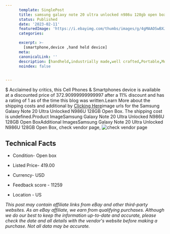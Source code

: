 ```yaml
---
      template: SinglePost
      title: samsung galaxy note 20 ultra unlocked n986u 128gb open box
      status: Published
      date: '2023-02-11'
      featuredImage: 'https://i.ebayimg.com/thumbs/images/g/4gMAAOSwBXJjcpNH/s-l225.jpg'
      categories: 

      excerpt: >-
        [smartphone,device ,hand held device]
      meta:
      canonicalLink: ''
      description: [handheld,industrially made,well crafted,Portable,Mobile,Compact,Convenient,Lightweight,Maneuverable,Man-portable,Miniature,Carriable,Hand-held,Light,Holdable,Transportable,Mobile device,Pocket-sized,On-the-go,Wireless,Cordless,Compact size,Convenient size, smartphone,device ,hand held device]
      noindex: false

        
---
```

$
    Acclaimed by critics, this Cell Phones & Smartphones device is available at a discounted price of 372.90999999999997 after a 11% discount and has a rating of 1 as of the time this blog was written.Learn More about the shipping costs and additional by [Clicking Here](https://www.ebay.com/itm/334576221311?hash=item4de64bfc7f%3Ag%3A4gMAAOSwBXJjcpNH&amdata=enc%3AAQAHAAAA4Bg%2Bim9t9LndfrSPbgYXlHMcEnSv4K4dnXiTJaa2SA5z%2B85U6v7cokVfoh4vth0cAUKZ%2B%2FhwR4sSfJnFOm0B9Rp9RlpTMdWQaFPhUk9XRev%2BIRVtI9b9m%2Bj%2FRYO97bEHWDJaZ2ETAQWx1luA0fxl5bBku%2F2oFshOaCoDd41TVB%2BoN1Xd7rUpUmUHOTD0exdnqfAojuPNJtY9ww1c%2Fnu4ahL9sx%2FocJ1KGGCf5HcURYDFVwfHvVSBcPPTuJFOba8iW8xjlbypkXjMDRRfm33Cv7Mi6jPsMvJqfHf%2Fm%2BfE%2Bwoi&mkevt=1&mkcid=1&mkrid=711-53200-19255-0&campid=%253CePNCampaignId%253E&customid=%253CreferenceId%253E&toolid=10049)image urls for the Samsung Galaxy Note 20 Ultra Unlocked N986U 128GB Open Box. The shipping cost is undefined.Product ImageSamsung Galaxy Note 20 Ultra Unlocked N986U 128GB Open BoxAdditional ImagesSamsung Galaxy Note 20 Ultra Unlocked N986U 128GB Open Box, check vendor page, ![check vendor page](https://origin-galleryplus.ebayimg.com/ws/web/334576221311_2_0_1/225x225.jpg,https://origin-galleryplus.ebayimg.com/ws/web/334576221311_3_0_1/225x225.jpg,https://origin-galleryplus.ebayimg.com/ws/web/334576221311_4_0_1/225x225.jpg,https://origin-galleryplus.ebayimg.com/ws/web/334576221311_5_0_1/225x225.jpg,https://origin-galleryplus.ebayimg.com/ws/web/334576221311_6_0_1/225x225.jpg,https://origin-galleryplus.ebayimg.com/ws/web/334576221311_7_0_1/225x225.jpg,https://origin-galleryplus.ebayimg.com/ws/web/334576221311_8_0_1/225x225.jpg,https://origin-galleryplus.ebayimg.com/ws/web/334576221311_9_0_1/225x225.jpg,https://origin-galleryplus.ebayimg.com/ws/web/334576221311_10_0_1/225x225.jpg,https://origin-galleryplus.ebayimg.com/ws/web/334576221311_11_0_1/225x225.jpg,https://origin-galleryplus.ebayimg.com/ws/web/334576221311_12_0_1/225x225.jpg)
    
    

 ## Technical Facts 



     
      

 - Condition- Open box 


      

 - Listed Price- 419.00 


      

 - Currency- USD 


      

 - Feedback score - 11259 


      

 - Location - US 


      
      

 *_This post may contain affiliate links from eBay and other third-party websites. As an eBay affiliate, we earn from qualifying purchases. Although we do our best to keep the information up-to-date and accurate, please check the date and all details with the vendor's website before making a purchase. Not all data may be accurate._*



    
    
    
    
    